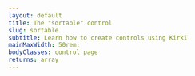 ```yaml
---
layout: default
title: The "sortable" control
slug: sortable
subtitle: Learn how to create controls using Kirki
mainMaxWidth: 50rem;
bodyClasses: control page
returns: array
---
```

